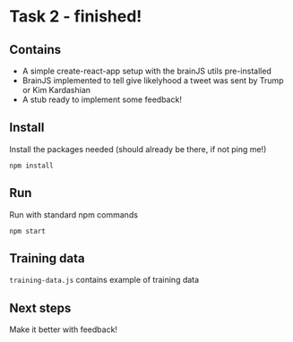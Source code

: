# Task 2 - finished!

## Contains
- A simple create-react-app setup with the brainJS utils pre-installed
- BrainJS implemented to tell give likelyhood a tweet was sent by Trump or Kim Kardashian
- A stub ready to implement some feedback!

## Install
Install the packages needed (should already be there, if not ping me!)
```
npm install
``` 

## Run

Run with standard npm commands

``` 
npm start
```

## Training data
```training-data.js```  contains example of training data

## Next steps
Make it better with feedback!
